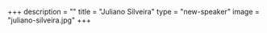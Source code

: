 +++
description = ""
title = "Juliano Silveira"
type = "new-speaker"
image = "juliano-silveira.jpg"
+++